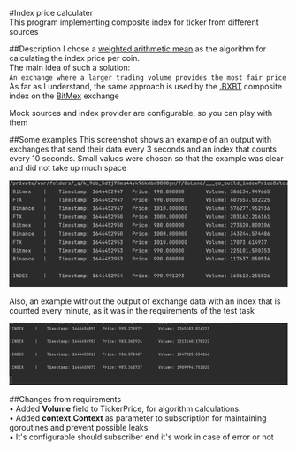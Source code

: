 #Index price calculater  
This program implementing composite index for ticker from different sources  

##Description
I chose a [weighted arithmetic mean](https://en.wikipedia.org/wiki/Weighted_arithmetic_mean) as the algorithm for calculating the index price per coin.  
The main idea of such a solution:  
`An exchange where a larger trading volume provides the most fair price`
As far as I understand, the same approach is used by the [.BXBT](https://www.bitmex.com/app/index/.BXBT) composite index on the [BitMex](https://www.bitmex.com/) exchange      
  
  
Mock sources and index provider are configurable, so you can play with them 

##Some examples
This screenshot shows an example of an output with exchanges that send their data every 3 seconds and an index that counts every 10 seconds. Small values were chosen so that the example was clear and did not take up much space  

![img.png](docs/logs.png)


Also, an example without the output of exchange data with an index that is counted every minute, as it was in the requirements of the test task  

![img.png](docs/logs_without_exchanges.png)

##Changes from requirements  
• Added **Volume** field to TickerPrice, for algorithm calculations.   
• Added **context.Context** as parameter to subscription for maintaining goroutines and prevent possible leaks  
• It's configurable should subscriber end it's work in case of error or not
